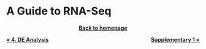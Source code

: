 # A Guide to RNA-Seq

<object data="../0.Background/NGS_RNA-Seq_eBook_US_Jul27_2020.pdf" width="950" height="1000" type='application/pdf'></object>

<p align="center"><b><a class="btn" href="https://genomicsaotearoa.github.io/RNA-seq-workshop/">Back to homepage</a></b></p>



<p style="text-align:left;">
  <b><a class="btn" href="https://genomicsaotearoa.github.io/RNA-seq-workshop/4.Differential_Expression/rnaseq-diffexp.html" style="background: var(--bs-green);font-weight:bold">&laquo; 4. DE Analysis</a></b> 
  <span style="float:right;">
    <b><a class="btn" href="https://genomicsaotearoa.github.io/RNA-seq-workshop/6.Supplementary/supp_1.html" style="background: var(--bs-green);font-weight:bold">Supplementary 1 &raquo;</a></b>
  </span>
</p>